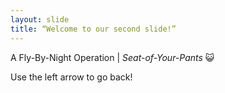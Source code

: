 ```yaml
---
layout: slide
title: “Welcome to our second slide!”
---
```

A Fly-By-Night Operation | *Seat-of-Your-Pants* :smiley_cat:

Use the left arrow to go back!
